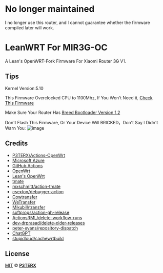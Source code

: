 # No longer maintained
I no longer use this router, and I cannot guarantee whether the firmware compiled later will work.

# LeanWRT For MIR3G-OC

A Lean's OpenWRT-Fork Firmware For Xiaomi Router 3G V1.

## Tips
Kernel Version:5.10

This Firmware Overclocked CPU to 1100Mhz, If You Won't Need it, [Check This Firmware](https://github.com/DestoryG/LeanWRT-MiR3G-510)

Make Sure Your Router Has [Breed Bootloader Version 1.2](https://breed.hackpascal.net/breed-mt7621-xiaomi-r3g.bin)

Don't Flash This Firmware, Or Your Device Will BRICKED，Don't Say I Didn't Warn You:
![image](https://github.com/DestoryG/LeanWRT-MiR3G-510OC/assets/136814177/bb1b3f96-4283-48de-9301-839f9fdd001d)


## Credits

- [P3TERX/Actions-OpenWrt](https://github.com/P3TERX/Actions-OpenWrt)
- [Microsoft Azure](https://azure.microsoft.com)
- [GitHub Actions](https://github.com/features/actions)
- [OpenWrt](https://github.com/openwrt/openwrt)
- [Lean's OpenWrt](https://github.com/coolsnowwolf/lede)
- [tmate](https://github.com/tmate-io/tmate)
- [mxschmitt/action-tmate](https://github.com/mxschmitt/action-tmate)
- [csexton/debugger-action](https://github.com/csexton/debugger-action)
- [Cowtransfer](https://cowtransfer.com)
- [WeTransfer](https://wetransfer.com/)
- [Mikubill/transfer](https://github.com/Mikubill/transfer)
- [softprops/action-gh-release](https://github.com/softprops/action-gh-release)
- [ActionsRML/delete-workflow-runs](https://github.com/ActionsRML/delete-workflow-runs)
- [dev-drprasad/delete-older-releases](https://github.com/dev-drprasad/delete-older-releases)
- [peter-evans/repository-dispatch](https://github.com/peter-evans/repository-dispatch)
- [ChatGPT](https://chat.openai.com/)
- [stupidloud/cachewrtbuild](https://github.com/stupidloud/cachewrtbuild)
## License

[MIT](https://github.com/P3TERX/Actions-OpenWrt/blob/main/LICENSE) © [**P3TERX**](https://p3terx.com)
